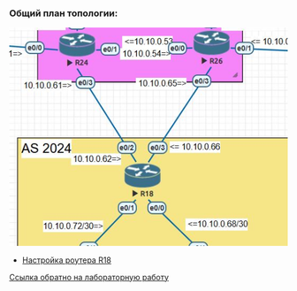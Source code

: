 ### Общий план топологии:  
<img src='pic/top.JPG'>  

* [Настройка роутера R18](R18.md)  

[Ссылка обратно на лабораторную работу](/labs/lab09/README.md#)  